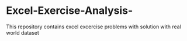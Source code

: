 # Excel-Exercise-Analysis-

This repository contains excel excercise problems with solution with real world dataset
